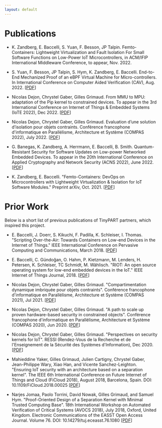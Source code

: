 ```yaml
---
layout: default
---
```


# Publications

- K. Zandberg, E. Baccelli, S. Yuan, F. Besson, JP Talpin. Femto-Containers: Lightweight Virtualization and Fault Isolation For Small Software Functions on Low-Power IoT Microcontrollers, in ACM/IFIP International Middleware Conference, to appear, Nov. 2022.

- S. Yuan, F. Besson, JP Talpin, S. Hym, K. Zandberg, E. Baccelli. End-to-End Mechanized Proof of an eBPF Virtual Machine for Micro-controllers. In International Conference on Computer Aided Verification (CAV), Aug. 2022. [[PDF](https://www.irisa.fr/prive/talpin/papers/cav22.pdf)]

-  Nicolas Dejon, Chrystel Gaber, Gilles Grimaud. From MMU to MPU: adaptation of the Pip kernel to constrained devices. To appear in the 3rd International Conference on Internet of Things & Embedded Systems (IoTE 2022), Dec 2022. [[PDF](https://hal.archives-ouvertes.fr/hal-03705114/document)]

-  Nicolas Dejon, Chrystel Gaber, Gilles Grimaud. Evaluation d’une solution d’isolation pour objets contraints. Conférence francophone d'informatique en Parallélisme, Architecture et Système (COMPAS 2022), July 2022. [[PDF](https://hal.archives-ouvertes.fr/hal-03710419/document)]

- G. Banegas, K. Zandberg, A. Herrmann, E. Baccelli, B. Smith. Quantum-Resistant Security for Software Updates on Low-power Networked Embedded Devices. To appear in the 20th International Conference on
Applied Cryptography and Network Security (ACNS 2022), June 2022. [[PDF](https://eprint.iacr.org/2021/781.pdf)]

- K. Zandberg, E. Baccelli. "Femto-Containers: DevOps on Microcontrollers with Lightweight Virtualization & Isolation for IoT Software Modules." Preprint arXiv, Oct. 2021. [[PDF](https://arxiv.org/pdf/2106.12553.pdf)]




# Prior Work
Below is a short list of previous publications of TinyPART partners, which inspired this project.

- E. Baccelli, J. Doerr, S. Kikuchi, F. Padilla, K. Schleiser, I. Thomas. "Scripting Over-the-Air: Towards Containers on Low-end Devices in the Internet of Things." IEEE International Conference on Pervasive Computing and Communications, March 2018. [[PDF](https://hal.inria.fr/hal-01766610/document)]

- E. Baccelli, C. Gündoğan, O. Hahm, P. Kietzmann, M. Lenders, H. Petersen, K. Schleiser, TC Schmidt, M. Wählisch. "RIOT: An open source operating system for low-end embedded devices in the IoT." IEEE Internet of Things Journal, 2018. [[PDF](https://ieeexplore.ieee.org/stamp/stamp.jsp?arnumber=8315125)]

- Nicolas Dejon, Chrystel Gaber, Gilles Grimaud. "Compartimentation dynamique imbriquée pour objets contraints". Conférence francophone d'informatique en Parallélisme, Architecture et Système (COMPAS 2021), Jul 2021.  [[PDF](https://hal.archives-ouvertes.fr/hal-03318078/document)]

- Nicolas Dejon, Chrystel Gaber, Gilles Grimaud. "A path to scale up proven hardware-based security in constrained objects". Conférence francophone d'informatique en Parallélisme, Architecture et Système (COMPAS 2020), Jun 2020. [[PDF](https://hal.archives-ouvertes.fr/hal-03318088/document)]

- Nicolas Dejon, Chrystel Gaber, Gilles Grimaud. "Perspectives on security kernels for IoT". RESSI (Rendez-Vous de la Recherche et de l'Enseignement de la Sécurité des Systèmes d'Information), Dec 2020. [[PDF](https://hal.archives-ouvertes.fr/hal-03102252/document)]

- Mahieddine Yaker, Gilles Grimaud, Julien Cartigny, Chrystel Gaber, Jean-Philippe Wary, Xiao Han, and Vicente Sanchez-Leighton. "Ensuring IoT security with an architecture based on a separation kernel". The IEEE 6th International Conference on Future Internet of Things and Cloud (FiCloud 2018), August 2018, Barcelona, Spain. DOI: 10.1109/FiCloud.2018.00025 [[PDF](https://ieeexplore.ieee.org/document/8458002)]

- Narjes Jomaa, Paolo Torrini, David Nowak, Gilles Grimaud, and Samuel Hym. "Proof-Oriented Design of a Separation Kernel with Minimal Trusted Computing Base". 18th International Workshop on Automated Verification of Critical Systems (AVOCS 2018), July 2018, Oxford, United Kingdom. Electronic Communications of the EASST Open Access Journal. Volume 76. DOI: 10.14279/tuj.eceasst.76.1080 [[PDF](https://hal.archives-ouvertes.fr/hal-01816830v2/document)]





